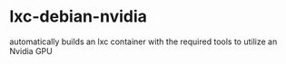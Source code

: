 # lxc-debian-nvidia
automatically builds an lxc container with the required tools to utilize an Nvidia GPU
